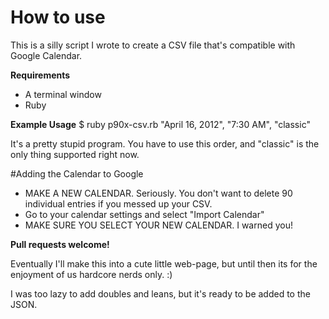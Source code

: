 # How to use

This is a silly script I wrote to create a CSV file that's compatible with Google Calendar.

**Requirements**

- A terminal window
- Ruby


**Example Usage**
	$ ruby p90x-csv.rb "April 16, 2012", "7:30 AM", "classic"

It's a pretty stupid program. You have to use this order, and "classic" is the only thing supported right now.

#Adding the Calendar to Google

- MAKE A NEW CALENDAR. Seriously. You don't want to delete 90 individual entries if you messed up your CSV.
- Go to your calendar settings and select "Import Calendar"
- MAKE SURE YOU SELECT YOUR NEW CALENDAR. I warned you!


**Pull requests welcome!**

Eventually I'll make this into a cute little web-page, but until then its for the enjoyment of us hardcore nerds only. :)

I was too lazy to add doubles and leans, but it's ready to be added to the JSON.